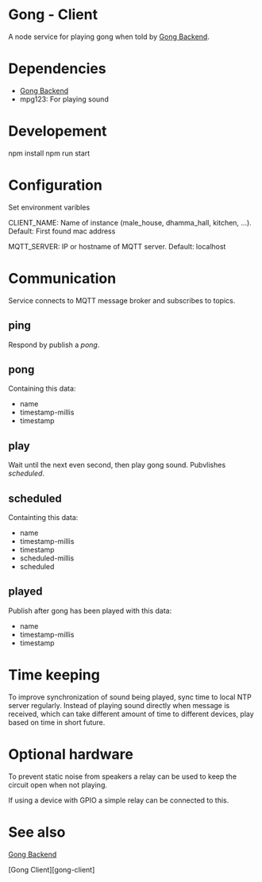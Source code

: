 # Gong - Client

A node service for playing gong when told by [Gong Backend][gong-backend].

# Dependencies

- [Gong Backend][gong-backend]
- mpg123: For playing sound

# Developement

  npm install
  npm run start

# Configuration
Set environment varibles

CLIENT_NAME: Name of instance (male_house, dhamma_hall, kitchen, ...). Default: First found mac address

MQTT_SERVER: IP or hostname of MQTT server. Default: localhost

# Communication

Service connects to MQTT message broker and subscribes to topics.

## ping
Respond by publish a *pong*.

## pong
Containing this data:

- name
- timestamp-millis
- timestamp

## play
Wait until the next even second, then play gong sound.
Pubvlishes *scheduled*.

## scheduled
Containting this data:

- name
- timestamp-millis
- timestamp
- scheduled-millis
- scheduled

## played
Publish after gong has been played with this data:

- name
- timestamp-millis
- timestamp

# Time keeping
To improve synchronization of sound being played, sync time to local NTP server regularly. Instead of playing sound directly when message is received, which can take different amount of time to different devices, play based on time in short future. 

# Optional hardware

To prevent static noise from speakers a relay can be used to keep the circuit open when not playing.

If using a device with GPIO a simple relay can be connected to this.

# See also

[Gong Backend][gong-backend]

[Gong Client][gong-client]

[gong-backend]: https://github.com/Dhamma-Sobhana/gong-backend

[gong-frontend]: https://github.com/Dhamma-Sobhana/gong-frontend
